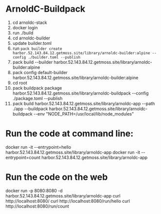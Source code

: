 # ArnoldC-Buildpack
1. cd arnoldc-stack
2. docker login
3. run ./build
4.  cd arnoldc-builder
5.  update builder.toml
6.  run ```pack builder create harbor.52.143.84.12.getmoss.site/library/arnoldc-builder:alpine --config ./builder.toml --publish```
7.  pack build <image-name> --builder harbor.52.143.84.12.getmoss.site/library/arnoldc-builder:alpine 
8.  pack config default-builder harbor.52.143.84.12.getmoss.site/library/arnoldc-builder:alpine
9.  cd root
10. pack buildpack package harbor.52.143.84.12.getmoss.site/library/arnoldc-buildpack --config ./package.toml  --publish 
11. pack build harbor.52.143.84.12.getmoss.site/library/arnoldc-app --path ./app --buildpack harbor.52.143.84.12.getmoss.site/library/arnoldc-buildpack --env "NODE_PATH=/usr/local/lib/node_modules"

# Run the code at command line:
docker run -it --entrypoint=hello harbor.52.143.84.12.getmoss.site/library/arnoldc-app
docker run -it --entrypoint=count harbor.52.143.84.12.getmoss.site/library/arnoldc-app

# Run the code on the web 
docker run -p 8080:8080 -d harbor.52.143.84.12.getmoss.site/library/arnoldc-app
curl http://localhost:8080/
curl http://localhost:8080/run/hello 
curl http://localhost:8080/run/count

